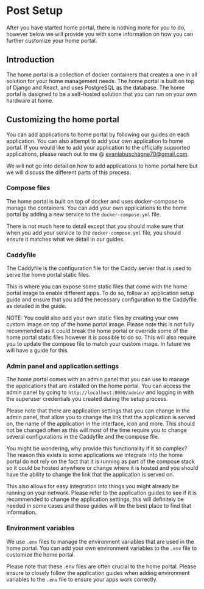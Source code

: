 # Post Setup

After you have started home portal, there is nothing more for you to do, however below we will provide you with some information on how you can further customize your home portal.

## Introduction

The home portal is a collection of docker containers that creates a one in all solution for your home management needs. The home portal is built on top of Django and React, and uses PostgreSQL as the database. The home portal is designed to be a self-hosted solution that you can run on your own hardware at home.

## Customizing the home portal

You can add applications to home portal by following our guides on each application. You can also attempt to add your own application to home portal. If you would like to add your application to the officially supported applications, please reach out to me @ [evanlabuschagne70@gmail.com](mailto:evanlabuschagne70@gmail.com).

We will not go into detail on how to add applications to home portal here but we will discuss the different parts of this process.

### Compose files

The home portal is built on top of docker and uses docker-compose to manage the containers. You can add your own applications to the home portal by adding a new service to the `docker-compose.yml` file. 

There is not much here to detail except that you should make sure that when you add your service to the `docker-compose.yml` file, you should ensure it matches what we detail in our guides.

### Caddyfile

The Caddyfile is the configuration file for the Caddy server that is used to serve the home portal static files.

This is where you can expose some static files that come with the home portal image to enable different apps. To do so, follow an application setup guide and ensure that you add the necessary configuration to the Caddyfile as detailed in the guide.

NOTE: You could also add your own static files by creating your own custom image on top of the home portal image. Please note this is not fully recommended as it could break the home portal or override some of the home portal static files however it is possible to do so. This will also require you to update the compose file to match your custom image. In future we will have a guide for this.

### Admin panel and application settings

The home portal comes with an admin panel that you can use to manage the applications that are installed on the home portal. You can access the admin panel by going to `http://localhost:8000/admin/` and logging in with the superuser credentials you created during the setup process.

Please note that there are application settings that you can change in the admin panel, that allow you to change the link that the application is served on, the name of the application in the interface, icon and more. This should not be changed often as this will most of the time require you to change several configurations in the Caddyfile and the compose file.

You might be wondering, why provide this functionality if it so complex? The reason this exists is some applications we integrate into the home portal do not rely on the fact that it is running as part of the compose stack so it could be hosted anywhere or change where it is hosted and you should have the ability to change the link that the application is served on.

This also allows for easy integration into things you might already be running on your network. Please refer to the application guides to see if it is recommended to change the application settings, this will definitely be needed in some cases and those guides will be the best place to find that information.

### Environment variables

We use `.env` files to manage the environment variables that are used in the home portal. You can add your own environment variables to the `.env` file to customize the home portal.

Please note that these .env files are often crucial to the home portal. Please ensure to closely follow the application guides when adding environment variables to the `.env` file to ensure your apps work correctly.
